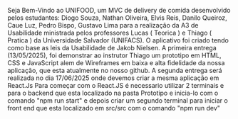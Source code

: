 Seja Bem-Vindo ao UNIFOOD, um MVC de delivery de comida desenvolvido pelos estudantes: Diogo Souza, Nathan Oliveira, Elvis Reis, Danilo Queiroz, Caue Luz, Pedro Bispo, Gustavo Lima para a realização da A3 de Usabilidade ministrada pelos professores Lucas ( Teorica ) e Thiago ( Pratica ) da Universidade Salvador (UNIFACS). O aplicativo foi criado tendo como base as leis da Usabilidade de Jakob Nielsen. 
A primeira entrega (13/05/2025), foi demonstrar ao instrutor Thiago um prototipo em HTML, CSS e JavaScript alem de Wireframes em baixa e alta fidelidade da nossa aplicação, que esta atualmente no nosso github. 
A segunda entrega será realizada no dia 17/06/2025 onde devemos criar a mesma aplicação em React.Js
Para começar com o React.JS é necessario utilizar 2 terminais e para o backend que esta localizado na pasta Prototipo e inicia-lo com o comando "npm run start" e depois criar um segundo terminal para iniciar o front end que esta localizado em src/src com o comando "npm run dev"
